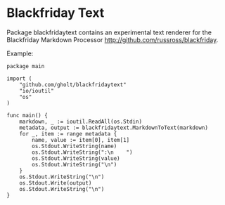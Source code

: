 Blackfriday Text
================

Package blackfridaytext contains an experimental text renderer for the
Blackfriday Markdown Processor http://github.com/russross/blackfriday.

Example:

    package main

    import (
        "github.com/gholt/blackfridaytext"
        "io/ioutil"
        "os"
    )

    func main() {
        markdown, _ := ioutil.ReadAll(os.Stdin)
        metadata, output := blackfridaytext.MarkdownToText(markdown)
        for _, item := range metadata {
            name, value := item[0], item[1]
            os.Stdout.WriteString(name)
            os.Stdout.WriteString(":\n    ")
            os.Stdout.WriteString(value)
            os.Stdout.WriteString("\n")
        }
        os.Stdout.WriteString("\n")
        os.Stdout.Write(output)
        os.Stdout.WriteString("\n")
    }

